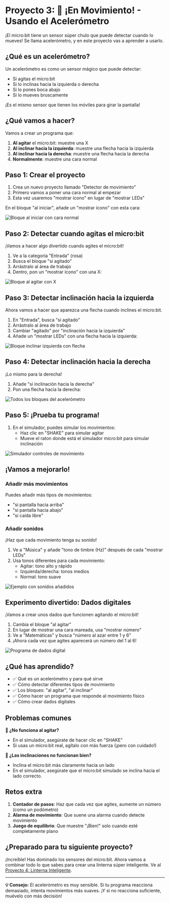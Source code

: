 # Proyecto 3: 🏃 ¡En Movimiento! - Usando el Acelerómetro

¡El micro:bit tiene un sensor súper chulo que puede detectar cuando lo mueves! Se llama acelerómetro, y en este proyecto vas a aprender a usarlo.

## ¿Qué es un acelerómetro?

Un acelerómetro es como un sensor mágico que puede detectar:
- Si agitas el micro:bit
- Si lo inclinas hacia la izquierda o derecha
- Si lo pones boca abajo
- Si lo mueves bruscamente

¡Es el mismo sensor que tienen los móviles para girar la pantalla!

## ¿Qué vamos a hacer?

Vamos a crear un programa que:
1. **Al agitar** el micro:bit: muestre una X 
2. **Al inclinar hacia la izquierda**: muestre una flecha hacia la izquierda
3. **Al inclinar hacia la derecha**: muestre una flecha hacia la derecha
4. **Normalmente**: muestre una cara normal

## Paso 1: Crear el proyecto

1. Crea un nuevo proyecto llamado "Detector de movimiento"
2. Primero vamos a poner una cara normal al empezar
3. Esta vez usaremos "mostrar ícono" en lugar de "mostrar LEDs"

En el bloque "al iniciar", añade un "mostrar ícono" con esta cara:

![Bloque al iniciar con cara normal](../imagenes/03-al-iniciar-cara-normal.png)

## Paso 2: Detectar cuando agitas el micro:bit

¡Vamos a hacer algo divertido cuando agites el micro:bit!

1. Ve a la categoría "Entrada" (rosa)
2. Busca el bloque "si agitado"
3. Arrástralo al área de trabajo
4. Dentro, pon un "mostrar ícono" con una X:

![Bloque al agitar con X](../imagenes/03-al-agitar-cara-mareada.png)

## Paso 3: Detectar inclinación hacia la izquierda

Ahora vamos a hacer que aparezca una flecha cuando inclines el micro:bit.

1. En "Entrada", busca "si agitado"
2. Arrástralo al área de trabajo
3. Cambiar "agitado" por "inclinación hacia la izquierda"
3. Añade un "mostrar LEDs" con una flecha hacia la izquierda:

![Bloque inclinar izquierda con flecha](../imagenes/03-inclinar-izquierda-flecha.png)

## Paso 4: Detectar inclinación hacia la derecha

¡Lo mismo para la derecha!

1. Añade "si inclinación hacia la derecha"
2. Pon una flecha hacia la derecha:

![Todos los bloques del acelerómetro](../imagenes/03-todos-bloques-acelerometro.png)

## Paso 5: ¡Prueba tu programa!

1. En el simulador, puedes simular los movimientos:
   - Haz clic en "SHAKE" para simular agitar
   - Mueve el raton donde está el simulador micro:bit para simular inclinación

![Simulador controles de movimiento](../imagenes/03-simulador-controles-movimiento.png)

## ¡Vamos a mejorarlo!

### Añadir más movimientos

Puedes añadir más tipos de movimientos:
- "si pantalla hacia arriba"
- "si pantalla hacia abajo"
- "si caída libre"

### Añadir sonidos

¡Haz que cada movimiento tenga su sonido!

1. Ve a "Música" y añade "tono de timbre (Hz)" después de cada "mostrar LEDs"
2. Usa tonos diferentes para cada movimiento:
   - Agitar: tono alto y rápido
   - Izquierda/derecha: tonos medios
   - Normal: tono suave

![Ejemplo con sonidos añadidos](../imagenes/03-ejemplo-con-sonidos.png)

## Experimento divertido: Dados digitales

¡Vamos a crear unos dados que funcionen agitando el micro:bit!

1. Cambia el bloque "al agitar"
2. En lugar de mostrar una cara mareada, usa "mostrar número"
3. Ve a "Matemáticas" y busca "número al azar entre 1 y 6"
4. ¡Ahora cada vez que agites aparecerá un número del 1 al 6!

![Programa de dados digital](../imagenes/03-programa-dados-digital.png)

## ¿Qué has aprendido?

- ✅ Qué es un acelerómetro y para qué sirve
- ✅ Cómo detectar diferentes tipos de movimiento
- ✅ Los bloques: "al agitar", "al inclinar"
- ✅ Cómo hacer un programa que responde al movimiento físico
- ✅ Cómo crear dados digitales

## Problemas comunes

**🤔 ¿No funciona al agitar?**
- En el simulador, asegúrate de hacer clic en "SHAKE"
- Si usas un micro:bit real, agítalo con más fuerza (¡pero con cuidado!)

**🤔 ¿Las inclinaciones no funcionan bien?**
- Inclina el micro:bit más claramente hacia un lado
- En el simulador, asegúrate que el micro:bit simulado se inclina hacia el lado correcto.

## Retos extra

1. **Contador de pasos**: Haz que cada vez que agites, aumente un número (como un podómetro)
2. **Alarma de movimiento**: Que suene una alarma cuando detecte movimiento
3. **Juego de equilibrio**: Que muestre "¡Bien!" solo cuando esté completamente plano

## ¿Preparado para tu siguiente proyecto?

¡Increíble! Has dominado los sensores del micro:bit. Ahora vamos a combinar todo lo que sabes para crear una linterna súper inteligente. Ve al [Proyecto 4: Linterna Inteligente](04-linterna-inteligente.md).

---

**💡 Consejo:** El acelerómetro es muy sensible. Si tu programa reacciona demasiado, intenta movimientos más suaves. ¡Y si no reacciona suficiente, muévelo con más decisión!
